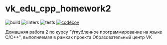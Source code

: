 # vk_edu_cpp_homework2

![build](https://github.com/dunaitseva/vk_edu_cpp_homework2/actions/workflows/build.yml/badge.svg)
![linters](https://github.com/dunaitseva/vk_edu_cpp_homework2/actions/workflows/linters.yml/badge.svg)
![tests](https://github.com/dunaitseva/vk_edu_cpp_homework2/actions/workflows/tests.yml/badge.svg)
[![codecov](https://codecov.io/gh/dunaitseva/vk_edu_cpp_homework2/branch/dev/graph/badge.svg?token=C7VXLY46X7)](https://codecov.io/gh/dunaitseva/vk_edu_cpp_homework1)

Домашняя работа 2 по курсу "Углубленное программирование на языке С/С++", выполняемая в рамках проекта Образовательный центр VK
